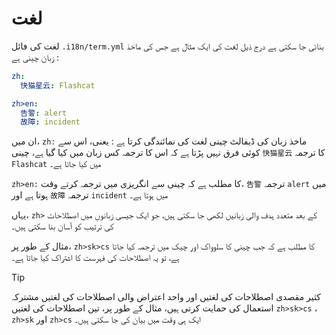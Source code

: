 # لغت

لغت کی فائل `.i18n/term.yml` بنائی جا سکتی ہے درج ذیل لغت کی ایک مثال ہے جس کی ماخذ زبان چینی ہے :

```yml
zh:
  快猫星云: Flashcat

zh>en:
  告警: alert
  故障: incident
```

ان میں، `zh:` ماخذ زبان کی ڈیفالٹ چینی لغت کی نمائندگی کرتا ہے : یعنی، اس سے کوئی فرق نہیں پڑتا ہے کہ اس کا ترجمہ کس زبان میں کیا گیا ہے، چینی `快猫星云` کا ترجمہ `Flashcat` میں کیا جاتا ہے۔

`zh>en:` کا مطلب ہے کہ چینی سے انگریزی میں ترجمہ کرتے وقت، `告警` ترجمہ `alert` میں ہوتا ہے اور `故障` ترجمہ `incident` میں ہوتا ہے۔

یہاں، `zh>` کے بعد متعدد ہدف والی زبانیں لکھی جا سکتی ہیں، جو ایک جیسی زبانوں میں اصطلاحات کی ترتیب کو آسان بنا سکتی ہیں۔

مثال کے طور پر، `zh>sk>cs` کا مطلب ہے کہ جب چینی کا سلوواک اور چیک میں ترجمہ کیا جاتا ہے، تو یہ اصطلاحات کی فہرست کا اشتراک کیا جاتا ہے۔

> [!TIP]
> کثیر مقصدی اصطلاحات کی لغتیں اور واحد اعتراض والی اصطلاحات کی لغتیں مشترکہ استعمال کی حمایت کرتی ہیں، مثال کے طور پر، تین اصطلاحات کی لغتیں `zh>sk>cs` ، `zh>sk` اور `zh>cs` ایک ہی وقت میں بیان کی جا سکتی ہیں۔